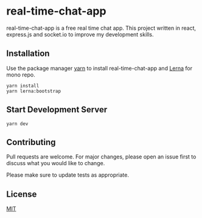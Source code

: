 # real-time-chat-app

real-time-chat-app is a free real time chat app. This project written in react, express.js and socket.io to improve my development skills.

## Installation

Use the package manager [yarn](https://yarnpkg.com/getting-started/install) to install real-time-chat-app and [Lerna](https://github.com/lerna/lerna) for mono repo.

```
yarn install
yarn lerna:bootstrap
```


## Start Development Server

```
yarn dev
```

## Contributing
Pull requests are welcome. For major changes, please open an issue first to discuss what you would like to change.

Please make sure to update tests as appropriate.

## License
[MIT](https://choosealicense.com/licenses/mit/)